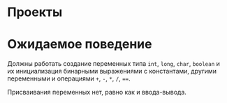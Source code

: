 # Проекты

# Ожидаемое поведение

Должны работать создание переменных типа `int`, `long`, `char`, `boolean` и их инициализация
бинарными выражениями с константами, другими переменными и операциями `+`, `-`, `*`, `/`, `==`.

Присваивания переменных нет, равно как и ввода-вывода.
